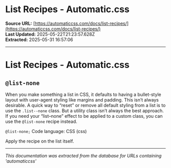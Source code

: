 # List Recipes - Automatic.css

**Source URL:** [https://automaticcss.com/docs/list-recipes/](https://automaticcss.com/docs/list-recipes/)  
**Last Updated:** 2025-05-22T21:23:57.628Z  
**Extracted:** 2025-05-31 16:57:06

---

# List Recipes - Automatic.css

## `@list-none`

When you make something a list in CSS, it defaults to having a bullet-style layout with user-agent styling like margins and padding. This isn’t always desirable. A quick way to “reset” or remove all default styling from a list is to use the `.list--none` class. But a utility class isn’t always the best approach. If you need your “list–none” effect to be applied to a custom class, you can use the `@list-none` recipe instead.

`@list-none;`
Code language: CSS (css)

Apply the recipe on the list itself.

---

*This documentation was extracted from the database for URLs containing 'automaticcss'*
